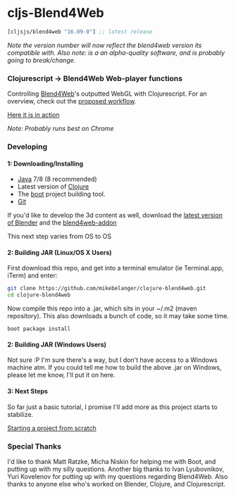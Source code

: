 # cljs-Blend4Web

[](dependency)
```clojure
[cljsjs/blend4web "16.09-0"] ;; latest release
```
[](/dependency)

*Note the version number will now reflect the blend4web version its compatible with.  Also note: is a an alpha-quality software, and is probably going to break/change.*

### Clojurescript -> Blend4Web Web-player functions

Controlling [Blend4Web](http://www.blend4web.org/)'s outputted WebGL with Clojurescript.  For an overview, check out the [proposed workflow](https://github.com/mikebelanger/blend4web/wiki/Clojurescript--Blend4Web).

[Here it is in action](https://mikebelanger.github.io/blend4web_test/target/)

*Note: Probably runs best on Chrome*

### Developing

#### 1: Downloading/Installing
* [Java](http://www.oracle.com/technetwork/java/javase/downloads/jdk8-downloads-2133151.html) 7/8 (8 recommended)
* Latest version of [Clojure](http://www.clojure.org/)
* The [boot](http://www.boot-clj.com/) project building tool.
* [Git](http://www.git-scm.org/)

If you'd like to develop the 3d content as well, download the [latest version of Blender](http://www.blender.org/download) and the [blend4web-addon](https://www.blend4web.com/pub/blend4web_addon_16_09_2.zip)

This next step varies from OS to OS

#### 2: Building JAR (Linux/OS X Users)

First download this repo, and get into a terminal emulator (ie Terminal.app, iTerm) and enter:
```bash
git clone https://github.com/mikebelanger/clojure-blend4web.git
cd clojure-blend4web

```
Now compile this repo into a .jar, which sits in your ~/.m2 (maven repository).  This also downloads a bunch of code, so it may take some time.
```
boot package install
```

#### 2: Building JAR (Windows Users)
Not sure :P  I'm sure there's a way, but I don't have access to a Windows machine atm.  If you could tell me how to build the above .jar on Windows, please let me know, I'll put it on here.


#### 3: Next Steps

So far just a basic tutorial, I promise I'll add more as this project starts to stabilize.

[Starting a project from scratch](https://github.com/mikebelanger/cljs-blend4web/wiki/Starting-a-new-project)

### Special Thanks

I'd like to thank Matt Ratzke, Micha Niskin for helping me with Boot, and putting up with my silly questions. Another big thanks to Ivan Lyubovnikov, Yuri Kovelenov for putting up with my questions regarding Blend4Web.  Also thanks to anyone else who's worked on Blender, Clojure, and Clojurescript.
